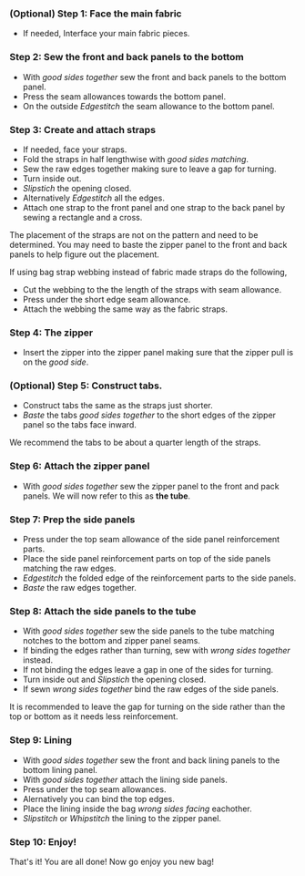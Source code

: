 
### (Optional) Step 1: Face the main fabric

- If needed, Interface your main fabric pieces.

### Step 2: Sew the front and back panels to the bottom

- With *good sides together* sew the front and back panels to the bottom panel.
- Press the seam allowances towards the bottom panel.
- On the outside *Edgestitch* the seam allowance to the bottom panel.

### Step 3: Create and attach straps 

- If needed, face your straps.
- Fold the straps in half lengthwise with *good sides matching*.
- Sew the raw edges together making sure to leave a gap for turning.
- Turn inside out.
- *Slipstich* the opening closed.
- Alternatively *Edgestitch* all the edges.
- Attach one strap to the front panel and one strap to the back panel by sewing a rectangle and a cross.

<Warning>

The placement of the straps are not on the pattern and need to be determined. You may need to baste the zipper panel to the front and back panels to help figure out the placement.

</Warning>

<Note>

If using bag strap webbing instead of fabric made straps do the following,
- Cut the webbing to the the length of the straps with seam allowance.
- Press under the short edge seam allowance.
- Attach the webbing the same way as the fabric straps.

</Note>

### Step 4: The zipper

- Insert the zipper into the zipper panel making sure that the zipper pull is on the *good side*.

### (Optional) Step 5: Construct tabs.

- Construct tabs the same as the straps just shorter.
- *Baste* the tabs *good sides together* to the short edges of the zipper panel so the tabs face inward.

<Tip>

We recommend the tabs to be about a quarter length of the straps.

</Tip>

### Step 6: Attach the zipper panel

- With *good sides together* sew the zipper panel to the front and pack panels. We will now refer to this as **the tube**.

### Step 7: Prep the side panels

- Press under the top seam allowance of the side panel reinforcement parts.
- Place the side panel reinforcement parts on top of the side panels matching the raw edges.
- *Edgestitch* the folded edge of the reinforcement parts to the side panels.
- *Baste* the raw edges together.

### Step 8: Attach the side panels to the tube

- With *good sides together* sew the side panels to the tube matching notches to the bottom and zipper panel seams.
- If binding the edges rather than turning, sew with *wrong sides together* instead.
- If not binding the edges leave a gap in one of the sides for turning.
- Turn inside out and *Slipstich* the opening closed.
- If sewn *wrong sides together* bind the raw edges of the side panels.

<Note>

It is recommended to leave the gap for turning on the side rather than the top or bottom as it needs less reinforcement.

<Note>

### Step 9: Lining

- With *good sides together* sew the front and back lining panels to the bottom lining panel.
- With *good sides together* attach the lining side panels.
- Press under the top seam allowances.
- Alernatively you can bind the top edges.
- Place the lining inside the bag *wrong sides facing* eachother.
- *Slipstitch* or *Whipstitch* the lining to the zipper panel.

### Step 10: Enjoy!

That's it! You are all done! Now go enjoy you new bag!
